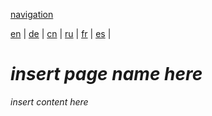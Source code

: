 [navigation](https://github.com/syncloud/docs/blob/master/*/index.md)

[en](https://github.com/syncloud/platform/wiki/Backup) | 
[de](https://github.com/syncloud/docs/blob/master/de/content/Backup.md) | 
[cn](https://github.com/syncloud/docs/blob/master/cn/content/Backup.md) | 
[ru](https://github.com/syncloud/docs/blob/master/ru/content/Backup.md) | 
[fr](https://github.com/syncloud/docs/blob/master/fr/content/Backup.md) | 
[es](https://github.com/syncloud/docs/blob/master/es/content/Backup.md) | 

# *insert page name here*

*insert content here*
